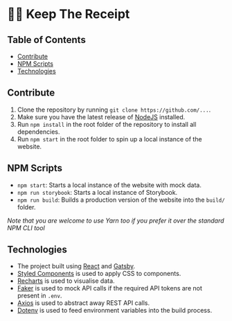 <!-- omit in toc -->
# 🕵️‍♂️ Keep The Receipt

<!-- omit in toc -->
## Table of Contents

- [Contribute](#contribute)
- [NPM Scripts](#npm-scripts)
- [Technologies](#technologies)

## Contribute

1. Clone the repository by running `git clone https://github.com/...`.
2. Make sure you have the latest release of [NodeJS](https://nodejs.org/en/) installed.
3. Run `npm install` in the root folder of the repository to install all dependencies.
4. Run `npm start` in the root folder to spin up a local instance of the website.

## NPM Scripts

- `npm start`: Starts a local instance of the website with mock data.
- `npm run storybook`: Starts a local instance of Storybook.
- `npm run build`: Builds a production version of the website into the `build/` folder.

*Note that you are welcome to use Yarn too if you prefer it over the standard NPM CLI tool*

## Technologies

- The project built using [React](https://reactjs.org) and [Gatsby](https://www.gatsbyjs.com).
- [Styled Components](https://styled-components.com) is used to apply CSS to components. 
- [Recharts](https://recharts.org) is used to visualise data.
- [Faker](https://www.npmjs.com/package/faker) is used to mock API calls if the required API tokens are not present in `.env`.
- [Axios](https://github.com/axios/axios) is used to abstract away REST API calls.
- [Dotenv](https://www.npmjs.com/package/dotenv) is used to feed environment variables into the build process.
